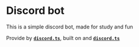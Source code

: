 # Discord bot

This is a simple discord bot, made for study and fun

Provide by **[`discord.ts`](https://discordjs.guide/)**, built on and **[`discord.ts`](https://www.npmjs.com/package/@typeit/discord)**

